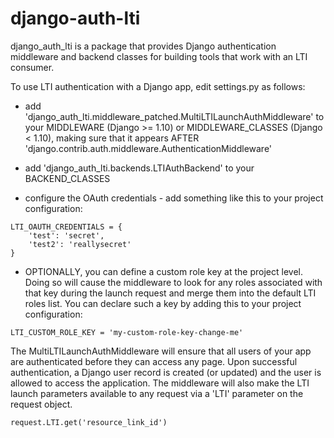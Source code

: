 
# django-auth-lti

django_auth_lti is a package that provides Django authentication middleware and backend classes for building tools that work with an LTI consumer. 

To use LTI authentication with a Django app, edit settings.py as follows:

* add 'django_auth_lti.middleware_patched.MultiLTILaunchAuthMiddleware' to your MIDDLEWARE (Django >= 1.10) or MIDDLEWARE_CLASSES (Django < 1.10), making sure that it appears AFTER 'django.contrib.auth.middleware.AuthenticationMiddleware'

* add 'django_auth_lti.backends.LTIAuthBackend' to your BACKEND_CLASSES

* configure the OAuth credentials - add something like this to your project configuration:
```
LTI_OAUTH_CREDENTIALS = {
    'test': 'secret',
    'test2': 'reallysecret'
}
```

* OPTIONALLY, you can define a custom role key at the project level. Doing so will cause the middleware to look for any roles associated with that key during the launch request and merge them into the default LTI roles list.  You can declare such a key by adding this to your project configuration:
```
LTI_CUSTOM_ROLE_KEY = 'my-custom-role-key-change-me'
```

The MultiLTILaunchAuthMiddleware will ensure that all users of your app are authenticated before they can access any page.  Upon successful authentication, a Django user record is created (or updated) and the user is allowed to access the application.  The middleware will also make the LTI launch parameters available to any request via a 'LTI' parameter on the request object.
```
request.LTI.get('resource_link_id')
```
